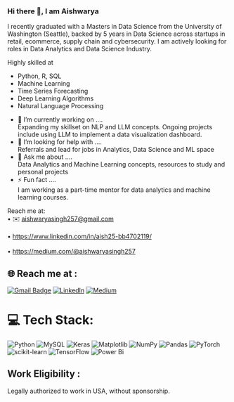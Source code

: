 ### Hi there 👋, I am Aishwarya

I recently graduated with a Masters in Data Science from the University of Washington (Seattle), backed by 5 years in Data Science across startups in retail, ecommerce, supply chain and cybersecurity. I am actively looking for roles in Data Analytics and Data Science Industry.

Highly skilled at
* Python, R, SQL
* Machine Learning
* Time Series Forecasting
* Deep Learning Algorithms
* Natural Language Processing

- 🔭 I’m currently working on .... <br>
   Expanding my skillset on NLP and LLM concepts. Ongoing projects include using LLM to implement a data visualization dashboard.
- 🤔 I’m looking for help with .... <br>
  Referrals and lead for jobs in Analytics, Data Science and ML space
- 💬 Ask me about .... <br>
   Data Analytics and Machine Learning concepts, resources to study and personal projects
- ⚡ Fun fact .... <br>
  I am working as a part-time mentor for data analytics and machine learning courses.


Reach me at:
<br>
  • ✉️ aishwaryasingh257@gmail.com </br>
  <br> • https://www.linkedin.com/in/aish25-bb4702119/ </br>
  <br> • https://medium.com/@aishwaryasingh257 </br>

## 🌐 Reach me at :
[![Gmail Badge](https://img.shields.io/badge/-Gmail-d14836?style=flat-square&logo=Gmail&logoColor=white&link=mail@aishwaryasingh257@gmail.com)](mailto:aishwaryasingh257@gmail.com)
[![LinkedIn](https://img.shields.io/badge/LinkedIn-%230077B5.svg?logo=linkedin&logoColor=white)](https://www.linkedin.com/in/aish25s/)
[![Medium](https://img.shields.io/badge/Medium-12100E?logo=medium&logoColor=white)](https://medium.com/@aishwaryasingh257) 

# 💻 Tech Stack:

![Python](https://img.shields.io/badge/python-3670A0?style=for-the-badge&logo=python&logoColor=ffdd54)
![MySQL](https://img.shields.io/badge/mysql-%2300000f.svg?style=for-the-badge&logo=mysql&logoColor=white) 
![Keras](https://img.shields.io/badge/Keras-%23D00000.svg?style=for-the-badge&logo=Keras&logoColor=white) 
![Matplotlib](https://img.shields.io/badge/Matplotlib-%23ffffff.svg?style=for-the-badge&logo=Matplotlib&logoColor=black) 
![NumPy](https://img.shields.io/badge/numpy-%23013243.svg?style=for-the-badge&logo=numpy&logoColor=white) 
![Pandas](https://img.shields.io/badge/pandas-%23150458.svg?style=for-the-badge&logo=pandas&logoColor=white)
![PyTorch](https://img.shields.io/badge/PyTorch-%23EE4C2C.svg?style=for-the-badge&logo=PyTorch&logoColor=white) 
![scikit-learn](https://img.shields.io/badge/scikit--learn-%23F7931E.svg?style=for-the-badge&logo=scikit-learn&logoColor=white)
 ![TensorFlow](https://img.shields.io/badge/TensorFlow-%23FF6F00.svg?style=for-the-badge&logo=TensorFlow&logoColor=white) 
![Power Bi](https://img.shields.io/badge/power_bi-F2C811?style=for-the-badge&logo=powerbi&logoColor=black) 

## Work Eligibility :
Legally authorized to work in USA, without sponsorship.


<!--
**aishwarya-singh25/aishwarya-singh25** is a ✨ _special_ ✨ repository because its `README.md` (this file) appears on your GitHub profile.

Here are some ideas to get you started:

- 🔭 I’m currently working on ...
- 🌱 I’m currently learning ...
- 👯 I’m looking to collaborate on ...
- 🤔 I’m looking for help with ...
- 💬 Ask me about ...
- 📫 How to reach me: ...
- 😄 Pronouns: ...
- ⚡ Fun fact: ...
-->

<!--

#  🚀 Projects:

1. [Drowsy Driver Detection using CNN and Transfer Learning](https://github.com/anubhavnehru/Drowsy-Driver-Detection)
2. [Instacart Market Basket Analysis](https://github.com/anubhavnehru/Instacart-Market-Basket-Analysis)
3. [Topic Modelling: Hit Song Recipe Extraction](https://github.com/anubhavnehru/Topic-Modeling-Hit-Song-Recipe-Extraction)
4. [E-commerce Churn Prediction](https://github.com/anubhavnehru/Ecommerce_Churn_Prediction)
5. [Cardiovascular Disease(CVD) risk prediction](https://github.com/anubhavnehru/CVD_Risk_Prediction)

# 📊 Competitive Coding Stats:

**Leetcode** : <br>
![image](https://github.com/anubhavnehru/anubhavnehru/assets/32483022/bc6899d0-d222-483c-a085-570bec324b17)

**StrataScratch** : <br>
![image](https://github.com/anubhavnehru/anubhavnehru/assets/32483022/c48fb9e2-e96a-40b0-92cb-962ef37ea2cc)

**HackerRank** : <br>
![image](https://github.com/anubhavnehru/anubhavnehru/assets/32483022/8d77d56d-9206-48d4-9581-d29d6ed3ba50)
